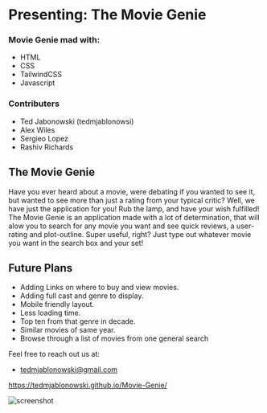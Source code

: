 # Presenting: The Movie Genie

### Movie Genie mad with:

* HTML
* CSS
* TailwindCSS
* Javascript

### Contributers

* Ted Jabonowski (tedmjablonowsi)
* Alex Wiles
* Sergieo Lopez
* Rashiv Richards

## The Movie Genie

Have you ever heard about a movie, were debating if you wanted to see it, but wanted to see more than just a rating from your typical critic? Well, we have just the application for you! Rub the lamp, and have your wish fulfilled! The Movie Genie is an application made with a lot of determination, that will alow you to search for any movie you want and see quick reviews, a user-rating and plot-outline. Super useful, right? Just type out whatever movie you want in the search box and your set!

## Future Plans

* Adding Links on where to buy and view movies.
* Adding full cast and genre to display.
* Mobile friendly layout.
* Less loading time.
* Top ten from that genre in decade.
* Similar movies of same year.
* Browse through a list of movies from one general search


Feel free to reach out us at:
* tedmjablonowski@gmail.com

https://tedmjablonowski.github.io/Movie-Genie/

![screenshot](https://user-images.githubusercontent.com/97041639/160113198-b510aeac-7f5b-49f7-ae77-c600838eed49.jpg)


